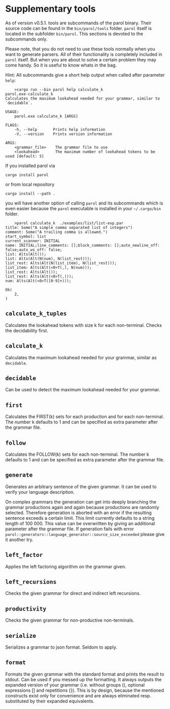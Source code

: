 # Supplementary tools

As of version v0.5.1. tools are subcommands of the parol binary. Their source code can be found in the `bin/parol/tools` folder. `parol` itself is located in the subfolder `bin/parol`. This sections is devoted to the subcommands only.

Please note, that you do not need to use these tools normally when you want to generate parsers. All of their functionality is completely included in `parol` itself. But when you are about to solve a certain problem they may come handy. So it is useful to know whats in the bag.

Hint: All subcommands give a short help output when called after parameter `help`:

```shell
    >cargo run --bin parol help calculate_k
parol.exe-calculate_k 
Calculates the maximum lookahead needed for your grammar, similar to `decidable`.

USAGE:
    parol.exe calculate_k [ARGS]

FLAGS:
    -h, --help       Prints help information
    -V, --version    Prints version information

ARGS:
    <grammar_file>    The grammar file to use
    <lookahead>       The maximum number of lookahead tokens to be used [default: 5]
```

If you installed parol via

```shell
cargo install parol
```

or from local repository

```shell
cargo install --path .
```

you will have another option of calling `parol` and its subcommands which is even easier because the `parol` executable is installed in your `~/.cargo/bin` folder.

```shell
    >parol calculate_k  ./examples/list/list-exp.par
title: Some("A simple comma separated list of integers")
comment: Some("A trailing comma is allowed.")
start_symbol: list
current_scanner: INITIAL
name: INITIAL;line_comments: [];block_comments: [];auto_newline_off: false;auto_ws_off: false;
list: Alts(Alt());
list: Alts(Alt(N(num), N(list_rest)));
list_rest: Alts(Alt(N(list_item), N(list_rest)));
list_item: Alts(Alt(<0>T(,), N(num)));
list_rest: Alts(Alt());
list_rest: Alts(Alt(<0>T(,)));
num: Alts(Alt(<0>T([0-9]+)));

Ok(
    2,
)
```

## `calculate_k_tuples`

Calculates the lookahead tokens with size k for each non-terminal. Checks the decidability first.

## `calculate_k`

Calculates the maximum lookahead needed for your grammar, similar as `decidable`.

## `decidable`

Can be used to detect the maximum lookahead needed for your grammar.

## `first`

Calculates the FIRST(k) sets for each production and for each non-terminal. The number k defaults to 1 and can be specified as extra parameter after the grammar file.

## `follow`

Calculates the FOLLOW(k) sets for each non-terminal. The number k defaults to 1 and can be specified as extra parameter after the grammar file.

## `generate`

Generates an arbitrary sentence of the given grammar. It can be used to verify your language description.

On complex grammars the generation can get into deeply branching the grammar productions again and again because productions are randomly selected. Therefore generation is aborted with an error if the resulting sentence exceeds a certain limit. This limit currently defaults to a string length of 100 000. This value can be overwritten by giving an additional parameter after the grammar file.
If generation fails with error `parol::generators::language_generator::source_size_exceeded` please give it another try.

## `left_factor`

Applies the left factoring algorithm on the grammar given.

## `left_recursions`

Checks the given grammar for direct and indirect left recursions.

## `productivity`

Checks the given grammar for non-productive non-terminals.

## `serialize`

Serializes a grammar to json format. Seldom to apply.

## `format`

Formats the given grammar with the standard format and prints the result to stdout. Can be used if you messed up the formatting. It always outputs the expanded version of your grammar (i.e. without groups (), optional expressions [] and repetitions {}). This is by design, because the mentioned constructs exist only for convenience and are always eliminated resp. substituted by their expanded equivalents.
